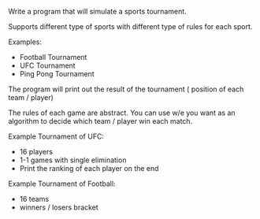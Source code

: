 Write a program that will simulate a sports tournament.

Supports different type of sports with different type of rules for each sport.

Examples:
- Football Tournament
- UFC Tournament
- Ping Pong Tournament

The program will print out the result of the tournament ( position of each team / player)

The rules of each game are abstract. You can use w/e you want as an algorithm to decide which team / player win each match.


Example Tournament of UFC:
- 16 players
- 1-1 games with single elimination
- Print the ranking of each player on the end

Example Tournament of Football:
- 16 teams
- winners / losers bracket
